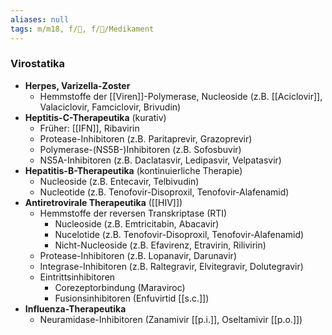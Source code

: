 ```yaml
---
aliases: null
tags: m/m18, f/🦠, f/💊/Medikament
---
```

### Virostatika
- **Herpes, Varizella-Zoster**
	- Hemmstoffe der [[Viren]]-Polymerase, Nucleoside (z.B. [[Aciclovir]], Valaciclovir, Famciclovir, Brivudin)
- **Heptitis-C-Therapeutika** (kurativ)
	- Früher: [[IFN]], Ribavirin
	- Protease-Inhibitoren (z.B. Paritaprevir, Grazoprevir)
	- Polymerase-(NS5B-)Inhibitoren (z.B. Sofosbuvir)
	- NS5A-Inhibitoren (z.B. Daclatasvir, Ledipasvir, Velpatasvir)
- **Hepatitis-B-Therapeutika** (kontinuierliche Therapie)
	- Nucleoside (z.B. Entecavir, Telbivudin)
	- Nucleotide (z.B. Tenofovir-Disoproxil, Tenofovir-Alafenamid)
- **Antiretrovirale Therapeutika** ([[HIV]])
	- Hemmstoffe der reversen Transkriptase (RTI)
		- Nucleoside (z.B. Emtricitabin, Abacavir)
		- Nucelotide (z.B. Tenofovir-Disoproxil, Tenofovir-Alafenamid)
		- Nicht-Nucleoside (z.B. Efavirenz, Etravirin, Rilivirin)
	- Protease-Inhibitoren (z.B. Lopanavir, Darunavir)
	- Integrase-Inhibitoren (z.B. Raltegravir, Elvitegravir, Dolutegravir)
	- Eintrittsinhibitoren
		- Corezeptorbindung (Maraviroc)
		- Fusionsinhibitoren (Enfuvirtid [[s.c.]])
- **Influenza-Therapeutika**
	- Neuramidase-Inhibitoren (Zanamivir [[p.i.]], Oseltamivir [[p.o.]])